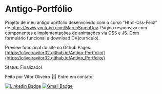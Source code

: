 # Antigo-Portfólio
Projeto de meu antigo portfólio desenvolvido com o curso "Html-Css-Feliz" de https://www.youtube.com/MarcoBrunoDev.
Página responsiva com componentes e implementações de animações via CSS e JS.
Com formulário funcional e download CV(currículo).

Preview funcional do site no Github Pages: [https://oliveiravitor32.github.io/Antigo-Portfolio/](https://oliveiravitor32.github.io/Antigo_Portfolio/)

Status: Finalizado!


Feito por Vitor Oliveira 👋🏽 Entre em contato!

[![Linkedin Badge](https://img.shields.io/badge/-Vitor-blue?style=flat-square&logo=Linkedin&logoColor=white&link=https://www.linkedin.com/in/vitor-oliveira-27a01525b//)](https://www.linkedin.com/in/vitor-oliveira-27a01525b/) 
[![Gmail Badge](https://img.shields.io/badge/-oliveiravitor327@gmail.com-c14438?style=flat-square&logo=Gmail&logoColor=white&link=mailto:oliveiravitor327@gmail.com)](mailto:oliveiravitor327@gmail.com)
